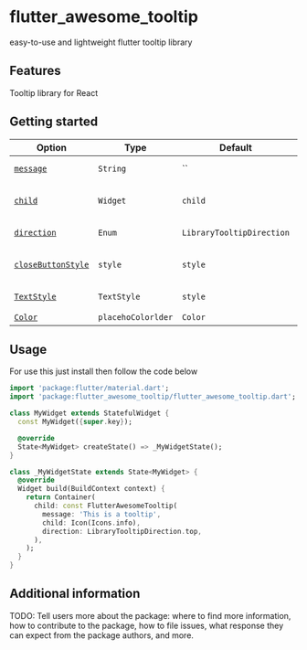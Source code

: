 <!--
This README describes the package. If you publish this package to pub.dev,
this README's contents appear on the landing page for your package.

For information about how to write a good package README, see the guide for
[writing package pages](https://dart.dev/guides/libraries/writing-package-pages).

For general information about developing packages, see the Dart guide for
[creating packages](https://dart.dev/guides/libraries/create-library-packages)
and the Flutter guide for
[developing packages and plugins](https://flutter.dev/developing-packages).
-->

# flutter_awesome_tooltip
easy-to-use and lightweight flutter tooltip library

## Features

Tooltip library for React

## Getting started

Option | Type | Default | Description
--- | --- | --- | ---
|[`message`](#message) | `String` | `` | String text tooltip.|
|[`child`](#child) | `Widget` | `child` | for icon or others child stuff
|[`direction`](#direction) | `Enum` | `LibraryTooltipDirection` | direction for tooltip
|[`closeButtonStyle`](#closeButtonStyle) | `style` | `style` | style for input close x
|[`TextStyle`](#TextStyle) | `TextStyle` | `style` | style for text tooltip
|[`Color`](#Color) | `placehoColorlder` | `Color` | Color Text


## Usage

For use this just install then follow the code below

```dart
import 'package:flutter/material.dart';
import 'package:flutter_awesome_tooltip/flutter_awesome_tooltip.dart';

class MyWidget extends StatefulWidget {
  const MyWidget({super.key});

  @override
  State<MyWidget> createState() => _MyWidgetState();
}

class _MyWidgetState extends State<MyWidget> {
  @override
  Widget build(BuildContext context) {
    return Container(
      child: const FlutterAwesomeTooltip(
        message: 'This is a tooltip',
        child: Icon(Icons.info),
        direction: LibraryTooltipDirection.top,
      ),
    );
  }
}

```

## Additional information

TODO: Tell users more about the package: where to find more information, how to
contribute to the package, how to file issues, what response they can expect
from the package authors, and more.
